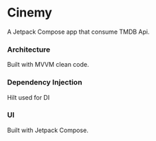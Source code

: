 # Cinemy

A Jetpack Compose app that consume TMDB Api.

### Architecture
Built with MVVM clean code.

### Dependency Injection
Hilt used for DI

### UI
Built with Jetpack Compose.
